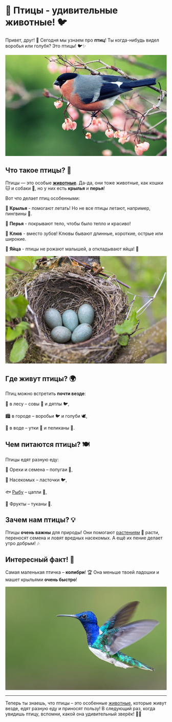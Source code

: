 # 🦜 Птицы - удивительные животные! 🐦

Привет, друг! 👋 Сегодня мы узнаем про **птиц**! Ты когда-нибудь видел воробья или голубя? Это птицы! 🐦✨

![Птицы на ветке](../../../WORK/world/nature/pictures/птица%20на%20ветке.jpg)

## Что такое птицы? 🤔

Птицы — это особые [**животные**](./животные.md). Да-да, они тоже животные, как кошки 🐱 и собаки 🐶, но у них есть **крылья** и **перья**! 

Вот что делает птиц особенными:

🦜 **Крылья** - помогают летать! Но не все птицы летают, например, пингвины 🐧.

🦜 **Перья** - покрывают тело, чтобы было тепло и красиво! 

🦜 **Клюв** - вместо зубов! Клювы бывают длинные, короткие, острые или широкие.

🦜 **Яйца** - птицы не рожают малышей, а откладывают яйца! 🥚

![Гнездо с яйцами](../../../WORK/world/nature/pictures/гнездо%20с%20яйцами.jpg)

## Где живут птицы? 🌍

Птиц можно встретить **почти везде**: 

🌳 в лесу – совы 🦉 и дятлы 🐦,

🏙️ в городе – воробьи 🐦 и голуби 🕊️,

🌊 в воде – утки 🦆 и пеликаны 🦩.

## Чем питаются птицы? 🍽️

Птицы едят разную еду:

🌰 Орехи и семена – попугаи 🦜,

🦗 Насекомых – ласточки 🐦,

🐟 [Рыбу](./рыбы.md) – цапли 🦢,

🍇 Фрукты – туканы 🦜.


## Зачем нам птицы? 💡

Птицы **очень важны** для природы! Они помогают [растениям](./растения.md) 🌱 расти, переносят семена и ловят вредных насекомых. А ещё их пение делает утро добрым! 🎶

## Интересный факт! 🤩

Самая маленькая птичка – **колибри**! 🏆 Она меньше твоей ладошки и машет крыльями **очень быстро**!

![Колибри](../../../WORK/world/nature/pictures/колибри.webp)

---

Теперь ты знаешь, что птицы – это особенные [животные](./животные.md), которые живут везде, едят разную еду и приносят пользу! В следующий раз, когда увидишь птицу, вспомни, какой она удивительный зверёк! 🦜😊


